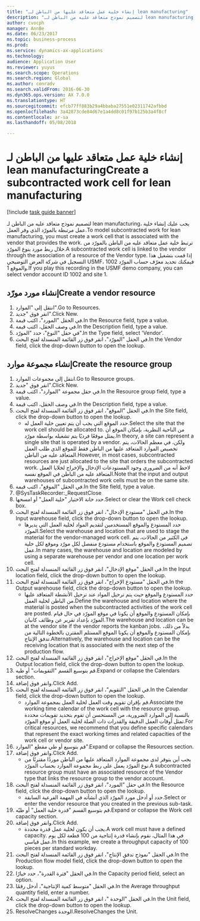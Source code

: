 ```yaml
--- 
title: "إنشاء خلية عمل متعاقد عليها من الباطن لـ lean manufacturing"
description: "لتصميم نموذج متعاقد عليه من الباطن لـ lean manufacturing، يجب عليك إنشاء خلية عمل مرتبطة بالمورّد الذي وفر العمل."
author: cvocph
manager: AnnBe
ms.date: 06/23/2017
ms.topic: business-process
ms.prod: 
ms.service: dynamics-ax-applications
ms.technology: 
audience: Application User
ms.reviewer: yuyus
ms.search.scope: Operations
ms.search.region: Global
ms.author: conradv
ms.search.validFrom: 2016-06-30
ms.dyn365.ops.version: AX 7.0.0
ms.translationtype: HT
ms.sourcegitcommit: efcb77ff883b29a4bbaba27551e02311742afbbd
ms.openlocfilehash: 3a42873cde84d67e1a4dd8c01f97b125b3a4f8cf
ms.contentlocale: ar-sa
ms.lasthandoff: 05/08/2018

---
```

# <a name="create-a-subcontracted-work-cell-for-lean-manufacturing"></a><span data-ttu-id="f2512-103">إنشاء خلية عمل متعاقد عليها من الباطن لـ lean manufacturing</span><span class="sxs-lookup"><span data-stu-id="f2512-103">Create a subcontracted work cell for lean manufacturing</span></span>

[!include [task guide banner](../../includes/task-guide-banner.md)]

<span data-ttu-id="f2512-104">لتصميم نموذج متعاقد عليه من الباطن لـ lean manufacturing، يجب عليك إنشاء خلية عمل مرتبطة بالمورّد الذي وفر العمل.</span><span class="sxs-lookup"><span data-stu-id="f2512-104">To model subcontracted work for lean manufacturing, you must create a work cell that is associated with the vendor that provides the work.</span></span> <span data-ttu-id="f2512-105">ترتبط خلية عمل متعاقد عليه من الباطن بالمورّد من خلال ربط مورد بنوع المورّد.</span><span class="sxs-lookup"><span data-stu-id="f2512-105">A subcontracted work cell is linked to the vendor through the association of a resource of the Vendor type.</span></span> <span data-ttu-id="f2512-106">إذا قمت بتشغيل هذا التسجيل في شركة العرض التوضيحي USMF، فيمكنك تحديد معرّف حساب المورّد 1002 والموقع 1.</span><span class="sxs-lookup"><span data-stu-id="f2512-106">If you play this recording in the USMF demo company, you can select vendor account ID 1002 and site 1.</span></span>


## <a name="create-a-vendor-resource"></a><span data-ttu-id="f2512-107">إنشاء مورد مورّد</span><span class="sxs-lookup"><span data-stu-id="f2512-107">Create a vendor resource</span></span>
1. <span data-ttu-id="f2512-108">انتقل إلى "الموارد".</span><span class="sxs-lookup"><span data-stu-id="f2512-108">Go to Resources.</span></span>
2. <span data-ttu-id="f2512-109">انقر فوق "جديد".</span><span class="sxs-lookup"><span data-stu-id="f2512-109">Click New.</span></span>
3. <span data-ttu-id="f2512-110">في الحقل "المورد"، اكتب قيمة.</span><span class="sxs-lookup"><span data-stu-id="f2512-110">In the Resource field, type a value.</span></span>
4. <span data-ttu-id="f2512-111">في وصف الحقل، اكتب قيمة.</span><span class="sxs-lookup"><span data-stu-id="f2512-111">In the Description field, type a value.</span></span>
5. <span data-ttu-id="f2512-112">في حقل "النوع"، حدد "المورّد".</span><span class="sxs-lookup"><span data-stu-id="f2512-112">In the Type field, select 'Vendor'.</span></span>
6. <span data-ttu-id="f2512-113">في الحقل "المورّد‬"، انقر فوق زر القائمة المنسدلة لفتح البحث.</span><span class="sxs-lookup"><span data-stu-id="f2512-113">In the Vendor field, click the drop-down button to open the lookup.</span></span>

## <a name="create-the-resource-group"></a><span data-ttu-id="f2512-114">إنشاء مجموعة موارد</span><span class="sxs-lookup"><span data-stu-id="f2512-114">Create the resource group</span></span>
1. <span data-ttu-id="f2512-115">انتقل إلى مجموعات الموارد.</span><span class="sxs-lookup"><span data-stu-id="f2512-115">Go to Resource groups.</span></span>
2. <span data-ttu-id="f2512-116">انقر فوق "جديد".</span><span class="sxs-lookup"><span data-stu-id="f2512-116">Click New.</span></span>
3. <span data-ttu-id="f2512-117">في حقل مجموعة "الموارد"، اكتب قيمة.</span><span class="sxs-lookup"><span data-stu-id="f2512-117">In the Resource group field, type a value.</span></span>
4. <span data-ttu-id="f2512-118">في وصف الحقل، اكتب قيمة.</span><span class="sxs-lookup"><span data-stu-id="f2512-118">In the Description field, type a value.</span></span>
5. <span data-ttu-id="f2512-119">في الحقل "الموقع"، انقر فوق زر القائمة المنسدلة لفتح البحث.</span><span class="sxs-lookup"><span data-stu-id="f2512-119">In the Site field, click the drop-down button to open the lookup.</span></span>
    * <span data-ttu-id="f2512-120">حدد الموقع التي يجب أن يتم تعيين خلية العمل له.</span><span class="sxs-lookup"><span data-stu-id="f2512-120">Select the site that the work cell should be allocated to.</span></span> <span data-ttu-id="f2512-121">من الناحية النظرية، بإمكان الموقع أن يمثل موقعًا فرديًا يتم تشغيله بواسطة مورّد.</span><span class="sxs-lookup"><span data-stu-id="f2512-121">In theory, a site can represent a single site that is operated by a vendor.</span></span> <span data-ttu-id="f2512-122">ولكن، في معظم الحالات، يتم تخصيص الموارد المتعاقد عليها من الباطن فقط للموقع الذي طلب العمل المتعاقد عليه من الباطن.</span><span class="sxs-lookup"><span data-stu-id="f2512-122">However, in most cases, subcontracted resources are just allocated to the site that orders the subcontracted work.</span></span> <span data-ttu-id="f2512-123">لاحظ أنه من الضروري وجود المستودعات الإدخال والإخراج لخلايا العمل المتعاقد عليه من الباطن في الموقع نفسه.</span><span class="sxs-lookup"><span data-stu-id="f2512-123">Note that the input and output warehouses of subcontracted work cells must be on the same site.</span></span>  
6. <span data-ttu-id="f2512-124">في الحقل "الموقع"، اكتب قيمة.</span><span class="sxs-lookup"><span data-stu-id="f2512-124">In the Site field, type a value.</span></span>
7. @SysTaskRecorder:_RequestClose
8. <span data-ttu-id="f2512-125">حدد خانة الاختيار "خلية العمل" أو امسحها.</span><span class="sxs-lookup"><span data-stu-id="f2512-125">Select or clear the Work cell check box.</span></span>
9. <span data-ttu-id="f2512-126">في الحقل "مستودع الإدخال"، انقر فوق زر القائمة المنسدلة لفتح البحث.</span><span class="sxs-lookup"><span data-stu-id="f2512-126">In the Input warehouse field, click the drop-down button to open the lookup.</span></span>
    * <span data-ttu-id="f2512-127">حدد المستودع والموقع المستخدمين لتقديم المواد لخلية العمل التي يديرها المورّد.</span><span class="sxs-lookup"><span data-stu-id="f2512-127">Select the warehouse and location that are used to stage the material for the vendor-managed work cell.</span></span> <span data-ttu-id="f2512-128">في الكثير من الحالات، يتم تصميم المستودع والموقع باستخدام مستودع منفصل لكل مورّد وموقع لكل خلية عمل.</span><span class="sxs-lookup"><span data-stu-id="f2512-128">In many cases, the warehouse and location are modeled by using a separate warehouse per vendor and one location per work cell.</span></span>  
10. <span data-ttu-id="f2512-129">في الحقل "موقع الإدخال"، انقر فوق زر القائمة المنسدلة لفتح البحث.</span><span class="sxs-lookup"><span data-stu-id="f2512-129">In the Input location field, click the drop-down button to open the lookup.</span></span>
11. <span data-ttu-id="f2512-130">في الحقل "مستودع الإخراج"، انقر فوق زر القائمة المنسدلة لفتح البحث.</span><span class="sxs-lookup"><span data-stu-id="f2512-130">In the Output warehouse field, click the drop-down button to open the lookup.</span></span>
    * <span data-ttu-id="f2512-131">حدد المستودع والموقع حيث يتم ترحيل المواد عند ترحيل الأنشطة المتعاقد عليها من الباطن لخلية العمل.</span><span class="sxs-lookup"><span data-stu-id="f2512-131">Define the warehouse and location where the material is posted when the subcontracted activities of the work cell are posted.</span></span> <span data-ttu-id="f2512-132">بإمكان المستودع والموقع أن يكونا في موقع المورّد في حال قيام المورّد بإعداد تقرير عن وظائف كانبان.</span><span class="sxs-lookup"><span data-stu-id="f2512-132">The warehouse and location can be at the vendor site if the vendor reports the kanban jobs.</span></span> <span data-ttu-id="f2512-133">بدلاً من ذلك، بإمكان المستودع والموقع أن يكونا الموقع المستلم المقترن بالخطوة التالية من تدفق الإنتاج.</span><span class="sxs-lookup"><span data-stu-id="f2512-133">Alternatively, the warehouse and location can be the receiving location that is associated with the next step of the production flow.</span></span>  
12. <span data-ttu-id="f2512-134">في الحقل "موقع الإخراج"، انقر فوق زر القائمة المنسدلة لفتح البحث.</span><span class="sxs-lookup"><span data-stu-id="f2512-134">In the Output location field, click the drop-down button to open the lookup.</span></span>
13. <span data-ttu-id="f2512-135">قم بتوسيع القسم "التقويمات" أو طيه.</span><span class="sxs-lookup"><span data-stu-id="f2512-135">Expand or collapse the Calendars section.</span></span>
14. <span data-ttu-id="f2512-136">وانقر فوق إضافة.</span><span class="sxs-lookup"><span data-stu-id="f2512-136">Click Add.</span></span>
15. <span data-ttu-id="f2512-137">في الحقل "التقويم"، انقر فوق زر القائمة المنسدلة لفتح البحث.</span><span class="sxs-lookup"><span data-stu-id="f2512-137">In the Calendar field, click the drop-down button to open the lookup.</span></span>
    * <span data-ttu-id="f2512-138">قم بإقران تقويم وقت العمل لخلية العمل بمجموعة الموارد.</span><span class="sxs-lookup"><span data-stu-id="f2512-138">Associate the working time calendar of the work cell with the resource group.</span></span> <span data-ttu-id="f2512-139">بالنسبة إلى الموارد الضرورية، من المستحسن أن تقوم بتحديد تقويمات محددة تمثل أوقات العمل الدقيقة والقدرات ذات الصلة لخلية العمل أو موقع المورّد.</span><span class="sxs-lookup"><span data-stu-id="f2512-139">For critical resources, we recommend that you define specific calendars that represent the exact working times and related capacities of the work cell or vendor site.</span></span>  
16. <span data-ttu-id="f2512-140">قم بتوسيع أو طي مقطع "الموارد".</span><span class="sxs-lookup"><span data-stu-id="f2512-140">Expand or collapse the Resources section.</span></span>
17. <span data-ttu-id="f2512-141">وانقر فوق إضافة.</span><span class="sxs-lookup"><span data-stu-id="f2512-141">Click Add.</span></span>
    * <span data-ttu-id="f2512-142">يجب أين يتوفر لدى مجموعة الموارد المتعاقد عليها من الباطن موردًا مقترنًا من نوع المورّد يعمل على ربط مجموعة الموارد بحساب المورّد.</span><span class="sxs-lookup"><span data-stu-id="f2512-142">A subcontracted resource group must have an associated resource of the Vendor type that links the resource group to the vendor account.</span></span>  
18. <span data-ttu-id="f2512-143">في حقل "المورد"، انقر فوق زر القائمة المنسدلة لفتح البحث.</span><span class="sxs-lookup"><span data-stu-id="f2512-143">In the Resource field, click the drop-down button to open the lookup.</span></span>
    * <span data-ttu-id="f2512-144">حدد أو أدخل مورد المورّد الذي أنشأته في المهمة الفرعية السابقة.</span><span class="sxs-lookup"><span data-stu-id="f2512-144">Select or enter the vendor resource that you created in the previous sub-task.</span></span>  
19. <span data-ttu-id="f2512-145">‏‫قم بتوسيع القسم "قدرة خلية العمل‬‬" أو طيّه.</span><span class="sxs-lookup"><span data-stu-id="f2512-145">Expand or collapse the Work cell capacity section.</span></span>
20. <span data-ttu-id="f2512-146">وانقر فوق إضافة.</span><span class="sxs-lookup"><span data-stu-id="f2512-146">Click Add.</span></span>
    * <span data-ttu-id="f2512-147">يجب أن يكون لخلية عمل قدرة محددة.</span><span class="sxs-lookup"><span data-stu-id="f2512-147">A work cell must have a defined capacity.</span></span> <span data-ttu-id="f2512-148">في هذا المثال، نقوم بإنشاء قدرة إنتاجية من 100 قطعة لكل يوم عمل قياسي.</span><span class="sxs-lookup"><span data-stu-id="f2512-148">In this example, we create a throughput capacity of 100 pieces per standard workday.</span></span>  
21. <span data-ttu-id="f2512-149">في الحقل "نموذج تدفق الإنتاج"، انقر فوق زر القائمة المنسدلة لفتح البحث.</span><span class="sxs-lookup"><span data-stu-id="f2512-149">In the Production flow model field, click the drop-down button to open the lookup.</span></span>
22. <span data-ttu-id="f2512-150">في الحقل "فترة القدرة"، حدد خيارًا.</span><span class="sxs-lookup"><span data-stu-id="f2512-150">In the Capacity period field, select an option.</span></span>
23. <span data-ttu-id="f2512-151">في الحقل "متوسط كمية الإنتاجية"، أدخل رقمًا.</span><span class="sxs-lookup"><span data-stu-id="f2512-151">In the Average throughput quantity field, enter a number.</span></span>
24. <span data-ttu-id="f2512-152">في الحقل "الوحدة ‬‬"، انقر فوق زر القائمة المنسدلة لفتح البحث.</span><span class="sxs-lookup"><span data-stu-id="f2512-152">In the Unit field, click the drop-down button to open the lookup.</span></span>
25. <span data-ttu-id="f2512-153">ResolveChanges الوحدة.</span><span class="sxs-lookup"><span data-stu-id="f2512-153">ResolveChanges the Unit.</span></span>


